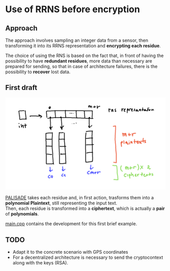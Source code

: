 # Use of RRNS before encryption

## Approach
The approach involves sampling an integer data from a sensor, then transforming it into its RRNS representation and **encrypting each residue**.<p>

The choice of using the RNS is based on the fact that, in front of having the possibility to have **redundant residues**, more data than necessary are prepared for sending, so that in case of architecture failures, there is the possibility to **recover** lost data.<p>

## First draft
<img src="../Imgs/scheme1.png"><p>

[PALISADE](https://palisade-crypto.org/) takes each residue and, in first action, trasforms them into a **polynomial Plaintext**, still representing the input text.<br>
Then, each residue is transformed into a **ciphertext**, which is actually a **pair** of **polynomials**.<p>

[main.cpp](https://github.com/ChiaraBn/Master-Thesis/blob/main/RnsBeforeCrypto/main.cpp) contains the development for this first brief example.

## TODO

- Adapt it to the concrete scenario with GPS coordinates
- For a decentralized architecture is necessary to send the cryptocontext along with the keys (RSA).